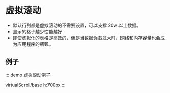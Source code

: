 # 虚拟滚动

-   默认行列都是虚拟滚动的不需要设置，可以支撑 20w 以上数据。
-   显示的格子越少性能越好
-   即使虚拟化的表格是高效的，但是当数据负载过大时，网络和内存容量也会成为应用程序的瓶颈。

## 例子

::: demo 虚拟滚动例子

virtualScroll/base
h:700px
:::

